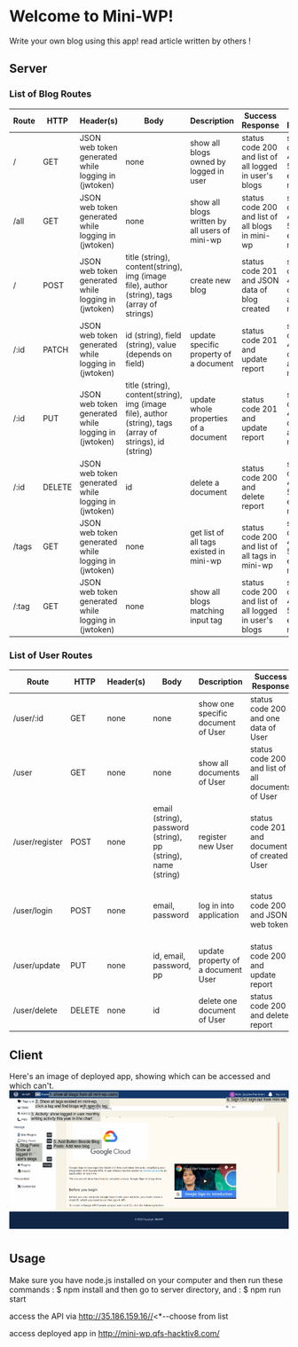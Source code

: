 # Welcome to Mini-WP!
Write your own blog using this app! read article written by others !

## Server
### List of Blog Routes
Route | HTTP | Header(s) | Body | Description | Success Response | Failed Response
--- | --- | --- | --- | --- | --- | --- 
 / | GET | JSON web token generated while logging in (jwtoken) | none | show all blogs owned by logged in user | status code 200 and list of all logged in user's blogs | status code 401, or 500 and error message
  /all | GET | JSON web token generated while logging in (jwtoken) | none | show all blogs written by all users of mini-wp | status code 200 and list of all blogs in mini-wp | status code 401, or 500 and error message
 / | POST | JSON web token generated while logging in (jwtoken) | title (string), content(string), img (image file), author (string), tags (array of strings) | create new blog | status code 201 and JSON data of blog created | status code 400, 401, or 500 and error message
 /:id | PATCH | JSON web token generated while logging in (jwtoken) | id (string), field (string), value (depends on field) | update specific property of a document | status code 201 and update report | status code 400, 401, or 500 and error message
 /:id | PUT | JSON web token generated while logging in (jwtoken) | title (string), content(string), img (image file), author (string), tags (array of strings), id (string) | update whole properties of a document | status code 201 and update report | status code 400, 401, or 500 and error message
 /:id | DELETE | JSON web token generated while logging in (jwtoken) | id | delete a document | status code 200 and delete report | status code 401, or 500 and error message
 /tags | GET | JSON web token generated while logging in (jwtoken) | none | get list of all tags existed in mini-wp | status code 200 and list of all tags in mini-wp | status code 401, or 500 and error message
 /:tag | GET | JSON web token generated while logging in (jwtoken) | none | show all blogs matching input tag | status code 200 and list of all logged in user's blogs | status code 401, or 500 and error message
 
 ### List of User Routes
 
 Route | HTTP | Header(s) | Body | Description | Success Response | Failed Response
--- | --- | --- | --- | --- | --- | --- 
 /user/:id | GET | none | none | show one specific document of User | status code 200 and one data of User | status code 500 and error message
 /user | GET | none | none | show all documents of User | status code 200 and list of all documents of User | status code 500 and error message
 /user/register | POST | none | email (string), password (string), pp (string), name (string) | register new User | status code 201 and document of created User | status code 400, or 500 and error message
 /user/login | POST | none | email, password | log in into application | status code 200 and JSON web token | status code 400, or 500 and error message
 /user/update | PUT | none | id, email, password, pp | update property of a document User | status code 200 and update report | status code 500 and error message
 /user/delete | DELETE | none | id | delete one document of User | status code 200 and delete report | status code 500 and error message
 
 ## Client
 Here's an image of deployed app, showing which can be accessed and which can't.
![client guide](mini-wp-client-guide-mini.png)
 
 ## Usage
Make sure you have node.js installed on your computer and then run these commands :
    $ npm install
and then go to server directory, and :
    $ npm run start
 
access the API via http://35.186.159.16//<*--choose from list 

access deployed app in http://mini-wp.qfs-hacktiv8.com/
